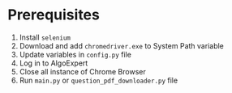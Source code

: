 # Prerequisites
1. Install `selenium`
2. Download and add `chromedriver.exe` to System Path variable
3. Update variables in `config.py` file
4. Log in to AlgoExpert
5. Close all instance of Chrome Browser
6. Run `main.py` or `question_pdf_downloader.py` file
